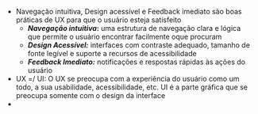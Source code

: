 
- Navegação intuitiva, Design acessível e Feedback imediato são boas práticas de UX para que o usuário esteja satisfeito
	- **_Navegação intuitiva_:** uma estrutura de navegação clara e lógica que permite o usuário encontrar facilmente oque procuram
	- **_Design Acessível:_** interfaces com contraste adequado, tamanho de fonte legível e suporte a recursos de acessibilidade
	- **_Feedback Imediato:_** notificações e respostas rápidas às ações do usuário
- UX =/ UI: O UX se preocupa com a experiência do usuário como um todo, a sua usabilidade, acessibilidade, etc. UI é a parte gráfica que se preocupa somente com o design da interface
- 